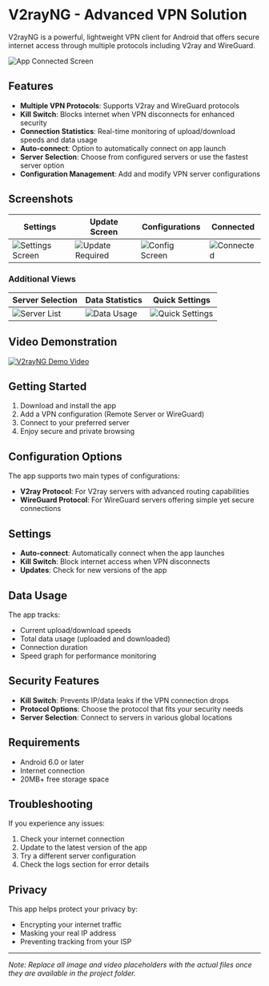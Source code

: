 # V2rayNG - Advanced VPN Solution

V2rayNG is a powerful, lightweight VPN client for Android that offers secure internet access through multiple protocols including V2ray and WireGuard.

![App Connected Screen](./images/app_connected.png)

## Features

- **Multiple VPN Protocols**: Supports V2ray and WireGuard protocols
- **Kill Switch**: Blocks internet when VPN disconnects for enhanced security
- **Connection Statistics**: Real-time monitoring of upload/download speeds and data usage
- **Auto-connect**: Option to automatically connect on app launch
- **Server Selection**: Choose from configured servers or use the fastest server option
- **Configuration Management**: Add and modify VPN server configurations

## Screenshots

| Settings | Update Screen | Configurations | Connected |
|---------|--------------|---------------|-----------|
| ![Settings Screen](./images/settings_screen.png) | ![Update Required](./images/update_required.png) | ![Config Screen](./images/configurations.png) | ![Connected](./images/app_connected.png) |

### Additional Views

| Server Selection | Data Statistics | Quick Settings |
|-----------------|-----------------|---------------|
| ![Server List](./images/server_list.png) | ![Data Usage](./images/data_usage.png) | ![Quick Settings](./images/quick_settings.png) |

## Video Demonstration

[![V2rayNG Demo Video](./images/video_thumbnail.png)](./videos/v2rayng_demo.mp4)

## Getting Started

1. Download and install the app
2. Add a VPN configuration (Remote Server or WireGuard)
3. Connect to your preferred server
4. Enjoy secure and private browsing

## Configuration Options

The app supports two main types of configurations:
- **V2ray Protocol**: For V2ray servers with advanced routing capabilities
- **WireGuard Protocol**: For WireGuard servers offering simple yet secure connections

## Settings

- **Auto-connect**: Automatically connect when the app launches
- **Kill Switch**: Block internet access when VPN disconnects
- **Updates**: Check for new versions of the app

## Data Usage

The app tracks:
- Current upload/download speeds
- Total data usage (uploaded and downloaded)
- Connection duration
- Speed graph for performance monitoring

## Security Features

- **Kill Switch**: Prevents IP/data leaks if the VPN connection drops
- **Protocol Options**: Choose the protocol that fits your security needs
- **Server Selection**: Connect to servers in various global locations

## Requirements

- Android 6.0 or later
- Internet connection
- 20MB+ free storage space

## Troubleshooting

If you experience any issues:
1. Check your internet connection
2. Update to the latest version of the app
3. Try a different server configuration
4. Check the logs section for error details

## Privacy

This app helps protect your privacy by:
- Encrypting your internet traffic
- Masking your real IP address
- Preventing tracking from your ISP

---

*Note: Replace all image and video placeholders with the actual files once they are available in the project folder.*
